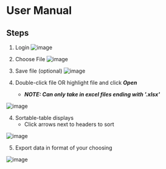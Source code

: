 # User Manual

## Steps

1. Login
![image](https://user-images.githubusercontent.com/77306468/232661615-fe1ec2ac-3e56-4b19-b5c0-04b3697487d4.png)

2. Choose File
![image](https://user-images.githubusercontent.com/77306468/232661774-2bcb6b76-40d5-41e5-aac7-95857d247dbb.png)

3. Save file (optional)
![image](https://user-images.githubusercontent.com/77306468/232662039-a4e5b5b7-7921-48c7-8d33-cd5839d9a6eb.png)


3. Double-click file OR highlight file and click _***Open***_ 
    * ***NOTE: Can only take in excel files ending with '.xlsx'*** 

![image](https://user-images.githubusercontent.com/77306468/232662186-0ae0dc90-9ed5-46ed-ba4f-e9667ded8002.png)

4. Sortable-table displays
   * Click arrows next to headers to sort

![image](https://user-images.githubusercontent.com/77306468/232662270-59bf359a-0fbc-4f55-8814-c9a22970c303.png)

5. Export data in format of your choosing

![image](https://user-images.githubusercontent.com/77306468/232662366-86a64ef1-e726-48c6-8b73-420654ba5ce7.png)
